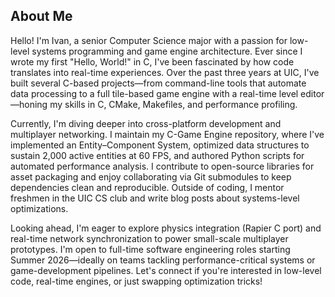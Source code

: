 ## About Me

Hello! I'm Ivan, a senior Computer Science major with a passion for low-level systems programming and game engine architecture. Ever since I wrote my first "Hello, World!" in C, I've been fascinated by how code translates into real-time experiences. Over the past three years at UIC, I've built several C-based projects—from command-line tools that automate data processing to a full tile-based game engine with a real-time level editor—honing my skills in C, CMake, Makefiles, and performance profiling.

Currently, I'm diving deeper into cross-platform development and multiplayer networking. I maintain my C-Game Engine repository, where I've implemented an Entity–Component System, optimized data structures to sustain 2,000 active entities at 60 FPS, and authored Python scripts for automated performance analysis. I contribute to open-source libraries for asset packaging and enjoy collaborating via Git submodules to keep dependencies clean and reproducible. Outside of coding, I mentor freshmen in the UIC CS club and write blog posts about systems-level optimizations.

Looking ahead, I'm eager to explore physics integration (Rapier C port) and real-time network synchronization to power small-scale multiplayer prototypes. I'm open to full-time software engineering roles starting Summer 2026—ideally on teams tackling performance-critical systems or game-development pipelines. Let's connect if you're interested in low-level code, real-time engines, or just swapping optimization tricks!
